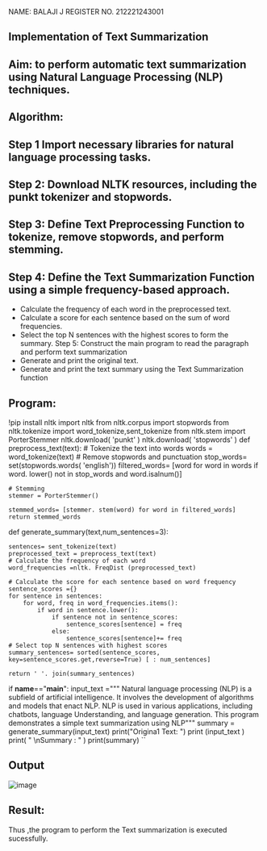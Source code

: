 NAME: BALAJI J
REGISTER NO. 212221243001
## Implementation of Text Summarization
## Aim: to perform automatic text summarization using Natural Language Processing (NLP) techniques.

## Algorithm:
## Step 1 Import necessary libraries for natural language processing tasks.
## Step 2: Download NLTK resources, including the punkt tokenizer and stopwords.
## Step 3: Define Text Preprocessing Function to tokenize, remove stopwords, and perform stemming.
## Step 4: Define the Text Summarization Function using a simple frequency-based approach.
- Calculate the frequency of each word in the preprocessed text.
- Calculate a score for each sentence based on the sum of word frequencies.
- Select the top N sentences with the highest scores to form the summary.
Step 5: Construct the main program to read the paragraph and perform text summarization
- Generate and print the original text.
- Generate and print the text summary using the Text Summarization function
## Program:
!pip install nltk
import nltk
from nltk.corpus import stopwords
from nltk.tokenize import word_tokenize,sent_tokenize
from nltk.stem import PorterStemmer
nltk.download( 'punkt' )
nltk.download( 'stopwords' )
def preprocess_text(text):
	# Tokenize the text into words
	words = word_tokenize(text)
	# Remove stopwords and punctuation
	stop_words= set(stopwords.words( 'english'))
	filtered_words= [word for word in words if word. lower() not in stop_words and word.isalnum()]

	# Stemming
	stemmer = PorterStemmer()

	stemmed_words= [stemmer. stem(word) for word in filtered_words]
	return stemmed_words
def generate_summary(text,num_sentences=3):

	sentences= sent_tokenize(text)
	preprocessed_text = preprocess_text(text)
	# Calculate the frequency of each word
	word_frequencies =nltk. FreqDist (preprocessed_text)

	# Calculate the score for each sentence based on word frequency
	sentence_scores ={}
	for sentence in sentences:
		for word, freq in word_frequencies.items():
			if word in sentence.lower():
				if sentence not in sentence_scores:
					sentence_scores[sentence] = freq
				else:
					sentence_scores[sentence]+= freq
	# Select top N sentences with highest scores
	summary_sentences= sorted(sentence_scores, key=sentence_scores.get,reverse=True) [ : num_sentences]

	return ' '. join(summary_sentences)
if __name__=="__main__":
	input_text ="""
	Natural language processing (NLP) is a subfield of artificial intelligence.
	It involves the development of algorithms and models that enact NLP.
	NLP is used in various applications, including chatbots, language Understanding, and language generation.
	This program demonstrates a simple text summarization using NLP"""
summary = generate_summary(input_text)
print("Origina1 Text: ")
print (input_text )
print( " \nSummary : " )
print(summary)
``
## Output
![image](https://github.com/user-attachments/assets/944831a2-edbd-432f-9d7c-2226f815a668)


## Result:
Thus ,the program to perform the Text summarization is executed sucessfully.
